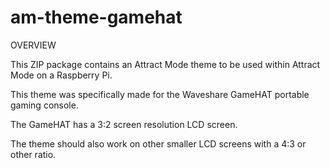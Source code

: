 # am-theme-gamehat

OVERVIEW

This ZIP package contains an Attract Mode theme to be used within Attract Mode on a Raspberry Pi.

This theme was specifically made for the Waveshare GameHAT portable gaming console.

The GameHAT has a 3:2 screen resolution LCD screen.  

The theme should also work on other smaller LCD screens with a 4:3 or other ratio.